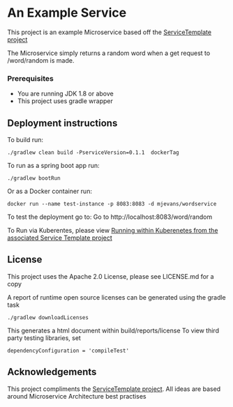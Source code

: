 # An Example Service 
This project is an example Microservice based off the [ServiceTemplate project](https://github.com/MattJEvansDev/servicetemplate)

The Microservice simply returns a random word when a get request to /word/random is made.

### Prerequisites
* You are running JDK 1.8 or above
* This project uses gradle wrapper

## Deployment instructions
To build run:
```
./gradlew clean build -PserviceVersion=0.1.1  dockerTag
```

To run as a spring boot app run:
```
./gradlew bootRun
```

Or as a Docker container run:

```
docker run --name test-instance -p 8083:8083 -d mjevans/wordservice
```

To test the deployment go to:
Go to http://localhost:8083/word/random 

To Run via Kuberentes, please view [Running within Kuberenetes from the associated Service Template project ](https://github.com/MattJEvansDev/servicetemplate/blob/master/README.md)



## License
This project uses the Apache 2.0 License, please see LICENSE.md for a copy

A report of runtime open source licenses can be generated using the gradle task
```
./gradlew downloadLicenses
```

This generates a html document within build/reports/license
To view third party testing libraries, set 
```
dependencyConfiguration = 'compileTest'
```

## Acknowledgements
This project compliments the [ServiceTemplate project](https://github.com/MattJEvansDev/servicetemplate). 
All ideas are based around Microservice Architecture best practises